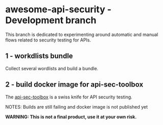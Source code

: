 # awesome-api-security - Development branch 

This branch is dedicated to experimenting around automatic and manual flows related to security testing for APIs.

## 1 - workdlists bundle
Collect several wordlists and build a bundle.

## 2 - build docker image for api-sec-toolbox
The [api-sec-toolbox](https://hub.docker.com/r/arainho/api-sec-toolbox) is a swiss knife for API security testing.

NOTES: Builds are still failing and docker image is not published yet

**WARNING: This is not a final product, use it at your own risk.**
